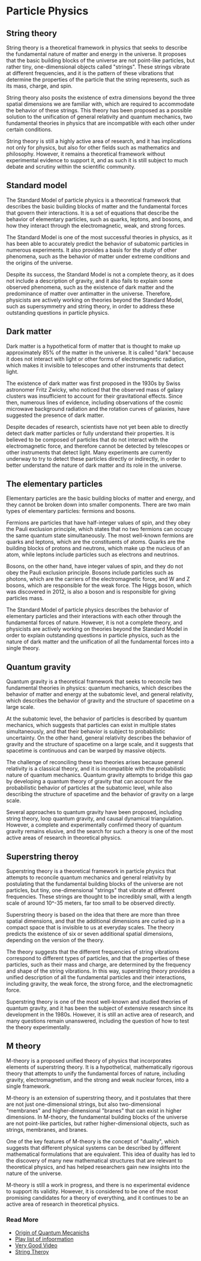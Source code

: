 # Particle Physics

## String theory
String theory is a theoretical framework in physics that seeks to describe the fundamental nature of matter and energy in the universe. It proposes that the basic building blocks of the universe are not point-like particles, but rather tiny, one-dimensional objects called "strings". These strings vibrate at different frequencies, and it is the pattern of these vibrations that determine the properties of the particle that the string represents, such as its mass, charge, and spin.

String theory also posits the existence of extra dimensions beyond the three spatial dimensions we are familiar with, which are required to accommodate the behavior of these strings. This theory has been proposed as a possible solution to the unification of general relativity and quantum mechanics, two fundamental theories in physics that are incompatible with each other under certain conditions.

String theory is still a highly active area of research, and it has implications not only for physics, but also for other fields such as mathematics and philosophy. However, it remains a theoretical framework without experimental evidence to support it, and as such it is still subject to much debate and scrutiny within the scientific community.




## Standard model
The Standard Model of particle physics is a theoretical framework that describes the basic building blocks of matter and the fundamental forces that govern their interactions. It is a set of equations that describe the behavior of elementary particles, such as quarks, leptons, and bosons, and how they interact through the electromagnetic, weak, and strong forces.

The Standard Model is one of the most successful theories in physics, as it has been able to accurately predict the behavior of subatomic particles in numerous experiments. It also provides a basis for the study of other phenomena, such as the behavior of matter under extreme conditions and the origins of the universe.

Despite its success, the Standard Model is not a complete theory, as it does not include a description of gravity, and it also fails to explain some observed phenomena, such as the existence of dark matter and the predominance of matter over antimatter in the universe. Therefore, physicists are actively working on theories beyond the Standard Model, such as supersymmetry and string theory, in order to address these outstanding questions in particle physics.


## Dark matter
Dark matter is a hypothetical form of matter that is thought to make up approximately 85% of the matter in the universe. It is called "dark" because it does not interact with light or other forms of electromagnetic radiation, which makes it invisible to telescopes and other instruments that detect light.

The existence of dark matter was first proposed in the 1930s by Swiss astronomer Fritz Zwicky, who noticed that the observed mass of galaxy clusters was insufficient to account for their gravitational effects. Since then, numerous lines of evidence, including observations of the cosmic microwave background radiation and the rotation curves of galaxies, have suggested the presence of dark matter.

Despite decades of research, scientists have not yet been able to directly detect dark matter particles or fully understand their properties. It is believed to be composed of particles that do not interact with the electromagnetic force, and therefore cannot be detected by telescopes or other instruments that detect light. Many experiments are currently underway to try to detect these particles directly or indirectly, in order to better understand the nature of dark matter and its role in the universe.




## The elementary particles
Elementary particles are the basic building blocks of matter and energy, and they cannot be broken down into smaller components. There are two main types of elementary particles: fermions and bosons.

Fermions are particles that have half-integer values of spin, and they obey the Pauli exclusion principle, which states that no two fermions can occupy the same quantum state simultaneously. The most well-known fermions are quarks and leptons, which are the constituents of atoms. Quarks are the building blocks of protons and neutrons, which make up the nucleus of an atom, while leptons include particles such as electrons and neutrinos.

Bosons, on the other hand, have integer values of spin, and they do not obey the Pauli exclusion principle. Bosons include particles such as photons, which are the carriers of the electromagnetic force, and W and Z bosons, which are responsible for the weak force. The Higgs boson, which was discovered in 2012, is also a boson and is responsible for giving particles mass.

The Standard Model of particle physics describes the behavior of elementary particles and their interactions with each other through the fundamental forces of nature. However, it is not a complete theory, and physicists are actively working on theories beyond the Standard Model in order to explain outstanding questions in particle physics, such as the nature of dark matter and the unification of all the fundamental forces into a single theory.

## Quantum gravity
Quantum gravity is a theoretical framework that seeks to reconcile two fundamental theories in physics: quantum mechanics, which describes the behavior of matter and energy at the subatomic level, and general relativity, which describes the behavior of gravity and the structure of spacetime on a large scale.

At the subatomic level, the behavior of particles is described by quantum mechanics, which suggests that particles can exist in multiple states simultaneously, and that their behavior is subject to probabilistic uncertainty. On the other hand, general relativity describes the behavior of gravity and the structure of spacetime on a large scale, and it suggests that spacetime is continuous and can be warped by massive objects.

The challenge of reconciling these two theories arises because general relativity is a classical theory, and it is incompatible with the probabilistic nature of quantum mechanics. Quantum gravity attempts to bridge this gap by developing a quantum theory of gravity that can account for the probabilistic behavior of particles at the subatomic level, while also describing the structure of spacetime and the behavior of gravity on a large scale.

Several approaches to quantum gravity have been proposed, including string theory, loop quantum gravity, and causal dynamical triangulation. However, a complete and experimentally confirmed theory of quantum gravity remains elusive, and the search for such a theory is one of the most active areas of research in theoretical physics.



## Superstring theroy
Superstring theory is a theoretical framework in particle physics that attempts to reconcile quantum mechanics and general relativity by postulating that the fundamental building blocks of the universe are not particles, but tiny, one-dimensional "strings" that vibrate at different frequencies. These strings are thought to be incredibly small, with a length scale of around 10^-35 meters, far too small to be observed directly.

Superstring theory is based on the idea that there are more than three spatial dimensions, and that the additional dimensions are curled up in a compact space that is invisible to us at everyday scales. The theory predicts the existence of six or seven additional spatial dimensions, depending on the version of the theory.

The theory suggests that the different frequencies of string vibrations correspond to different types of particles, and that the properties of these particles, such as their mass and charge, are determined by the frequency and shape of the string vibrations. In this way, superstring theory provides a unified description of all the fundamental particles and their interactions, including gravity, the weak force, the strong force, and the electromagnetic force.

Superstring theory is one of the most well-known and studied theories of quantum gravity, and it has been the subject of extensive research since its development in the 1980s. However, it is still an active area of research, and many questions remain unanswered, including the question of how to test the theory experimentally.

## M theory
M-theory is a proposed unified theory of physics that incorporates elements of superstring theory. It is a hypothetical, mathematically rigorous theory that attempts to unify the fundamental forces of nature, including gravity, electromagnetism, and the strong and weak nuclear forces, into a single framework.

M-theory is an extension of superstring theory, and it postulates that there are not just one-dimensional strings, but also two-dimensional "membranes" and higher-dimensional "branes" that can exist in higher dimensions. In M-theory, the fundamental building blocks of the universe are not point-like particles, but rather higher-dimensional objects, such as strings, membranes, and branes.

One of the key features of M-theory is the concept of "duality", which suggests that different physical systems can be described by different mathematical formulations that are equivalent. This idea of duality has led to the discovery of many new mathematical structures that are relevant to theoretical physics, and has helped researchers gain new insights into the nature of the universe.

M-theory is still a work in progress, and there is no experimental evidence to support its validity. However, it is considered to be one of the most promising candidates for a theory of everything, and it continues to be an active area of research in theoretical physics.


### Read More

* [Origin of Quantum Mecanichs](https://www.youtube.com/watch?v=K5Po5R-1rgY)
* [Play list of infoormation](https://www.youtube.com/watch?v=aeWyp2vXxqA&list=PLFs4vir_WsTwEd-nJgVJCZPNL3HALHHpF)
* [Very Good Video](https://www.youtube.com/watch?v=Da-2h2B4faU)
* [String Theroy](https://www.youtube.com/watch?v=n7cOlBxtKSo)

